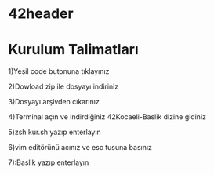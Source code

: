 # 42header

# Kurulum Talimatları

1)Yeşil code butonuna tıklayınız

2)Dowload zip ile dosyayı indiriniz

3)Dosyayı arşivden cıkarınız

4)Terminal açın ve indirdiğiniz 42Kocaeli-Baslik dizine gidiniz

5)zsh kur.sh  yazıp enterlayın

6)vim editörünü acınız ve esc tusuna basınız

7):Baslik  yazıp enterlayın
